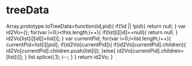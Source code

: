 # treeData
Array.prototype.toTreeData=function(id,pid){
	if(!id || !pid){
		return null;
	}
	var id2Vo={};
	for(var i=0;i<this.length;i++){
		if(list[i][id]==null){
			return null;
		}
		id2Vo[list[i][id]]=list[i];
	}
	var currentPid;
	for(var i=0;i<list.length;i++){
		currentPid=list[i][pid];
		if(id2Vo[currentPid]){
			if(id2Vo[currentPid].children){
				id2Vo[currentPid].children.push(list[i]);
			}else{
				id2Vo[currentPid].children=[list[i]];
			}
			list.splice(i,1);
			i--;
		}
	}
	return id2Vo;
}
